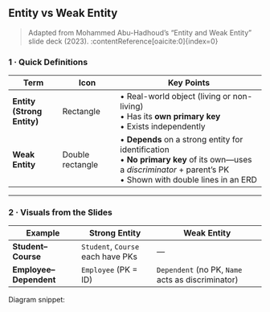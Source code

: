 ## Entity vs Weak Entity  
> Adapted from Mohammed Abu-Hadhoud’s “Entity and Weak Entity” slide deck (2023). :contentReference[oaicite:0]{index=0}  

### 1 · Quick Definitions  

| Term | Icon | Key Points |
|------|------|-----------|
| **Entity<br>(Strong Entity)** | Rectangle | • Real-world object (living or non-living)<br>• Has its **own primary key**<br>• Exists independently |
| **Weak Entity** | Double rectangle | • **Depends** on a strong entity for identification<br>• **No primary key** of its own—uses a *discriminator* + parent’s PK<br>• Shown with double lines in an ERD |

---

### 2 · Visuals from the Slides  

| Example | Strong Entity | Weak Entity |
|---------|---------------|-------------|
| **Student–Course** | `Student`, `Course` each have PKs | — |
| **Employee–Dependent** | `Employee` (PK = ID) | `Dependent` (no PK, `Name` acts as discriminator) |  

Diagram snippet:  
